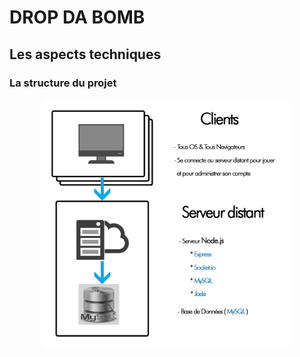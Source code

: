 # DROP DA BOMB
## Les aspects techniques

### La structure du projet
<p align="center"><img src="https://github.com/LucasL13/WORK-L3/blob/master/DDB/Documentation/Images/structure.png" width="400px"/></p>
 
